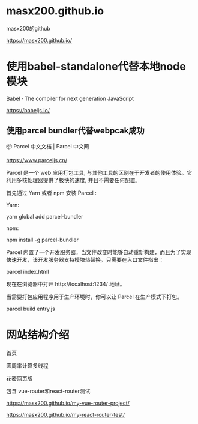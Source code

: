 # masx200.github.io
masx200的github

https://masx200.github.io/
# 使用babel-standalone代替本地node模块

Babel · The compiler for next generation JavaScript

https://babeljs.io/

## 使用parcel bundler代替webpcak成功

📦 Parcel 中文文档 | Parcel 中文网

https://www.parceljs.cn/

Parcel 是一个 web 应用打包工具, 与其他工具的区别在于开发者的使用体验。它利用多核处理器提供了极快的速度, 并且不需要任何配置。

首先通过 Yarn 或者 npm 安装 Parcel :

Yarn:

yarn global add parcel-bundler

npm:

npm install -g parcel-bundler

Parcel 内置了一个开发服务器，当文件改变时能够自动重新构建，而且为了实现快速开发，该开发服务器支持模块热替换。只需要在入口文件指出：

parcel index.html

现在在浏览器中打开 http://localhost:1234/ 地址。

当需要打包应用程序用于生产环境时，你可以让 Parcel 在生产模式下打包。

parcel build entry.js

# 网站结构介绍
首页

圆周率计算多线程

花密网页版

包含 vue-router和react-router测试

https://masx200.github.io/my-vue-router-project/

https://masx200.github.io/my-react-router-test/


